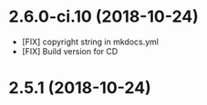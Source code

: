 # 2.6.0-ci.10 (2018-10-24)

- [FIX] copyright string in mkdocs.yml
- [FIX] Build version for CD


# 2.5.1 (2018-10-24)

